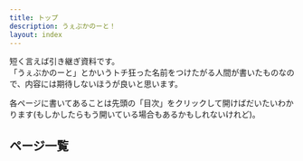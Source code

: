 ```yaml
---
title: トップ
description: うぇぶかのーと！
layout: index
---
```

短く言えば引き継ぎ資料です。  
「うぇぶかのーと」とかいうトチ狂った名前をつけたがる人間が書いたものなので、内容には期待しないほうが良いと思います。

各ページに書いてあることは先頭の「目次」をクリックして開けばだいたいわかります(もしかしたらもう開いている場合もあるかもしれないけれど)。

## ページ一覧